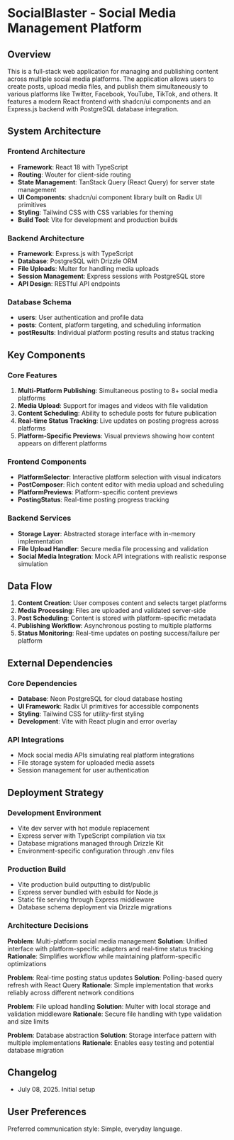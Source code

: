 # SocialBlaster - Social Media Management Platform

## Overview

This is a full-stack web application for managing and publishing content across multiple social media platforms. The application allows users to create posts, upload media files, and publish them simultaneously to various platforms like Twitter, Facebook, YouTube, TikTok, and others. It features a modern React frontend with shadcn/ui components and an Express.js backend with PostgreSQL database integration.

## System Architecture

### Frontend Architecture
- **Framework**: React 18 with TypeScript
- **Routing**: Wouter for client-side routing
- **State Management**: TanStack Query (React Query) for server state management
- **UI Components**: shadcn/ui component library built on Radix UI primitives
- **Styling**: Tailwind CSS with CSS variables for theming
- **Build Tool**: Vite for development and production builds

### Backend Architecture
- **Framework**: Express.js with TypeScript
- **Database**: PostgreSQL with Drizzle ORM
- **File Uploads**: Multer for handling media uploads
- **Session Management**: Express sessions with PostgreSQL store
- **API Design**: RESTful API endpoints

### Database Schema
- **users**: User authentication and profile data
- **posts**: Content, platform targeting, and scheduling information
- **postResults**: Individual platform posting results and status tracking

## Key Components

### Core Features
1. **Multi-Platform Publishing**: Simultaneous posting to 8+ social media platforms
2. **Media Upload**: Support for images and videos with file validation
3. **Content Scheduling**: Ability to schedule posts for future publication
4. **Real-time Status Tracking**: Live updates on posting progress across platforms
5. **Platform-Specific Previews**: Visual previews showing how content appears on different platforms

### Frontend Components
- **PlatformSelector**: Interactive platform selection with visual indicators
- **PostComposer**: Rich content editor with media upload and scheduling
- **PlatformPreviews**: Platform-specific content previews
- **PostingStatus**: Real-time posting progress tracking

### Backend Services
- **Storage Layer**: Abstracted storage interface with in-memory implementation
- **File Upload Handler**: Secure media file processing and validation
- **Social Media Integration**: Mock API integrations with realistic response simulation

## Data Flow

1. **Content Creation**: User composes content and selects target platforms
2. **Media Processing**: Files are uploaded and validated server-side
3. **Post Scheduling**: Content is stored with platform-specific metadata
4. **Publishing Workflow**: Asynchronous posting to multiple platforms
5. **Status Monitoring**: Real-time updates on posting success/failure per platform

## External Dependencies

### Core Dependencies
- **Database**: Neon PostgreSQL for cloud database hosting
- **UI Framework**: Radix UI primitives for accessible components
- **Styling**: Tailwind CSS for utility-first styling
- **Development**: Vite with React plugin and error overlay

### API Integrations
- Mock social media APIs simulating real platform integrations
- File storage system for uploaded media assets
- Session management for user authentication

## Deployment Strategy

### Development Environment
- Vite dev server with hot module replacement
- Express server with TypeScript compilation via tsx
- Database migrations managed through Drizzle Kit
- Environment-specific configuration through .env files

### Production Build
- Vite production build outputting to dist/public
- Express server bundled with esbuild for Node.js
- Static file serving through Express middleware
- Database schema deployment via Drizzle migrations

### Architecture Decisions

**Problem**: Multi-platform social media management
**Solution**: Unified interface with platform-specific adapters and real-time status tracking
**Rationale**: Simplifies workflow while maintaining platform-specific optimizations

**Problem**: Real-time posting status updates
**Solution**: Polling-based query refresh with React Query
**Rationale**: Simple implementation that works reliably across different network conditions

**Problem**: File upload handling
**Solution**: Multer with local storage and validation middleware
**Rationale**: Secure file handling with type validation and size limits

**Problem**: Database abstraction
**Solution**: Storage interface pattern with multiple implementations
**Rationale**: Enables easy testing and potential database migration

## Changelog
- July 08, 2025. Initial setup

## User Preferences

Preferred communication style: Simple, everyday language.